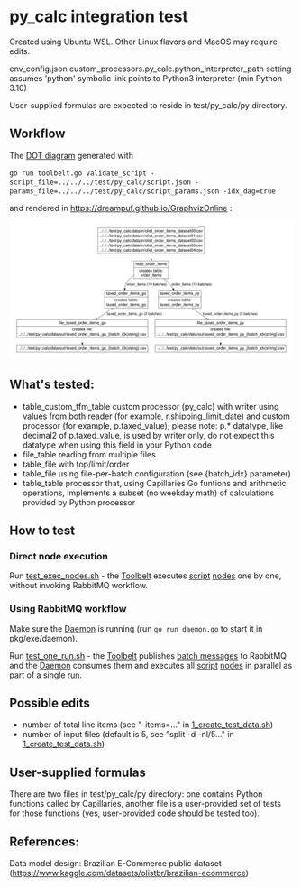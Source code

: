 # py_calc integration test

Created using Ubuntu WSL. Other Linux flavors and MacOS may require edits.

env_config.json custom_processors.py_calc.python_interpreter_path setting assumes 'python' symbolic link points to Python3 interpreter (min Python 3.10)

User-supplied formulas are expected to reside in test/py_calc/py directory.

## Workflow

The [DOT diagram](../../doc/glossary.md#dot-diagrams) generated with
```
go run toolbelt.go validate_script -script_file=../../../test/py_calc/script.json -params_file=../../../test/py_calc/script_params.json -idx_dag=true
```
and rendered in https://dreampuf.github.io/GraphvizOnline :

![drawing](../../doc/dot-pycalc.svg)

## What's tested:

- table_custom_tfm_table custom processor (py_calc) with writer using values from both reader (for example, r.shipping_limit_date) and custom processor (for example, p.taxed_value); please note: p.* datatype, like decimal2 of p.taxed_value, is used by writer only, do not expect this datatype when using this field in your Python code
- file_table reading from multiple files
- table_file with top/limit/order
- table_file using file-per-batch configuration (see {batch_idx} parameter)
- table_table processor that, using Capillaries Go funtions and arithmetic operations, implements a subset (no weekday math) of calculations provided by Python processor 

## How to test

### Direct node execution

Run [test_exec_nodes.sh](test_exec_nodes.sh) - the [Toolbelt](../../doc/glossary.md#toolbelt) executes [script](script.json) [nodes](../../doc/glossary.md#script-node) one by one, without invoking RabbitMQ workflow.

### Using RabbitMQ workflow

Make sure the [Daemon](../../doc/glossary.md#daemon) is running (run `go run daemon.go` to start it in pkg/exe/daemon).

Run [test_one_run.sh](test_one_run.sh) - the [Toolbelt](../../doc/glossary.md#toolbelt) publishes [batch messages](../../doc/glossary.md#data-batch) to RabbitMQ and the [Daemon](../../doc/glossary.md#daemon) consumes them and executes all [script](script.json) [nodes](../../doc/glossary.md#script-node) in parallel as part of a single [run](../../doc/glossary.md#run).

## Possible edits

- number of total line items (see "-items=..." in [1_create_test_data.sh](1_create_test_data.sh))
- number of input files (default is 5, see "split -d -nl/5..." in [1_create_test_data.sh](1_create_test_data.sh))

## User-supplied formulas

There are two files in test/py_calc/py directory: one contains Python functions called by Capillaries, another file is a user-provided set of tests for those functions (yes, user-provided code should be tested too). 

## References:

Data model design: Brazilian E-Commerce public dataset (https://www.kaggle.com/datasets/olistbr/brazilian-ecommerce)